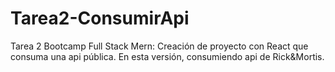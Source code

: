 # Tarea2-ConsumirApi
Tarea 2 Bootcamp Full Stack Mern: Creación de proyecto con React que consuma una api pública. En esta versión, consumiendo api de Rick&Mortis.

